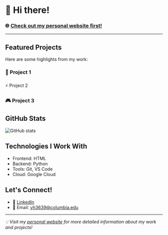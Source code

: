 # 👋 Hi there! 

### 🌐 [Check out my personal website first!](https://yiranhu0323.github.io/?#home)

---

<!--# ## Quick Links
# - 🎯 [Portfolio](https://your-website-url-here.com/portfolio)
# - 📝 [Blog](https://your-website-url-here.com/blog)
# - 📫 [Contact](https://your-website-url-here.com/contact)-->

## Featured Projects
Here are some highlights from my work:

### 🚀 Project 1

###
 ⚡ Project 2

### 🎮 Project 3


## GitHub Stats
![GitHub stats](https://github-readme-stats.vercel.app/api?username=YiranHu0323&show_icons=true&theme=dark)

## Technologies I Work With
- Frontend: HTML
- Backend: Python
- Tools: Git, VS Code
- Cloud: Google Cloud


## Let's Connect!
- 💼 [LinkedIn]([https://linkedin.com/in/your-profile](https://www.linkedin.com/in/yiranhu0323/))
- 📧 Email: yh3639@columbia.edu

---

*💡 Visit my [personal website](https://your-website-url-here.com) for more detailed information about my work and projects!*
